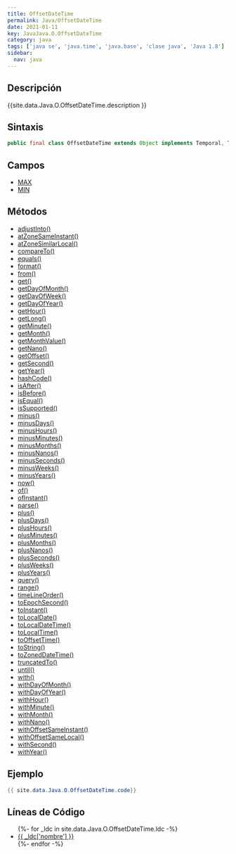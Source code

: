 ```yaml
---
title: OffsetDateTime
permalink: Java/OffsetDateTime
date: 2021-01-11
key: JavaJava.O.OffsetDateTime
category: java
tags: ['java se', 'java.time', 'java.base', 'clase java', 'Java 1.8']
sidebar: 
  nav: java
---
```


## Descripción
{{site.data.Java.O.OffsetDateTime.description }}

## Sintaxis
~~~java
public final class OffsetDateTime extends Object implements Temporal, TemporalAdjuster, Comparable<OffsetDateTime>, Serializable
~~~

## Campos
* [MAX](/Java/OffsetDateTime/MAX)
* [MIN](/Java/OffsetDateTime/MIN)

## Métodos
* [adjustInto()](/Java/OffsetDateTime/adjustInto)
* [atZoneSameInstant()](/Java/OffsetDateTime/atZoneSameInstant)
* [atZoneSimilarLocal()](/Java/OffsetDateTime/atZoneSimilarLocal)
* [compareTo()](/Java/OffsetDateTime/compareTo)
* [equals()](/Java/OffsetDateTime/equals)
* [format()](/Java/OffsetDateTime/format)
* [from()](/Java/OffsetDateTime/from)
* [get()](/Java/OffsetDateTime/get)
* [getDayOfMonth()](/Java/OffsetDateTime/getDayOfMonth)
* [getDayOfWeek()](/Java/OffsetDateTime/getDayOfWeek)
* [getDayOfYear()](/Java/OffsetDateTime/getDayOfYear)
* [getHour()](/Java/OffsetDateTime/getHour)
* [getLong()](/Java/OffsetDateTime/getLong)
* [getMinute()](/Java/OffsetDateTime/getMinute)
* [getMonth()](/Java/OffsetDateTime/getMonth)
* [getMonthValue()](/Java/OffsetDateTime/getMonthValue)
* [getNano()](/Java/OffsetDateTime/getNano)
* [getOffset()](/Java/OffsetDateTime/getOffset)
* [getSecond()](/Java/OffsetDateTime/getSecond)
* [getYear()](/Java/OffsetDateTime/getYear)
* [hashCode()](/Java/OffsetDateTime/hashCode)
* [isAfter()](/Java/OffsetDateTime/isAfter)
* [isBefore()](/Java/OffsetDateTime/isBefore)
* [isEqual()](/Java/OffsetDateTime/isEqual)
* [isSupported()](/Java/OffsetDateTime/isSupported)
* [minus()](/Java/OffsetDateTime/minus)
* [minusDays()](/Java/OffsetDateTime/minusDays)
* [minusHours()](/Java/OffsetDateTime/minusHours)
* [minusMinutes()](/Java/OffsetDateTime/minusMinutes)
* [minusMonths()](/Java/OffsetDateTime/minusMonths)
* [minusNanos()](/Java/OffsetDateTime/minusNanos)
* [minusSeconds()](/Java/OffsetDateTime/minusSeconds)
* [minusWeeks()](/Java/OffsetDateTime/minusWeeks)
* [minusYears()](/Java/OffsetDateTime/minusYears)
* [now()](/Java/OffsetDateTime/now)
* [of()](/Java/OffsetDateTime/of)
* [ofInstant()](/Java/OffsetDateTime/ofInstant)
* [parse()](/Java/OffsetDateTime/parse)
* [plus()](/Java/OffsetDateTime/plus)
* [plusDays()](/Java/OffsetDateTime/plusDays)
* [plusHours()](/Java/OffsetDateTime/plusHours)
* [plusMinutes()](/Java/OffsetDateTime/plusMinutes)
* [plusMonths()](/Java/OffsetDateTime/plusMonths)
* [plusNanos()](/Java/OffsetDateTime/plusNanos)
* [plusSeconds()](/Java/OffsetDateTime/plusSeconds)
* [plusWeeks()](/Java/OffsetDateTime/plusWeeks)
* [plusYears()](/Java/OffsetDateTime/plusYears)
* [query()](/Java/OffsetDateTime/query)
* [range()](/Java/OffsetDateTime/range)
* [timeLineOrder()](/Java/OffsetDateTime/timeLineOrder)
* [toEpochSecond()](/Java/OffsetDateTime/toEpochSecond)
* [toInstant()](/Java/OffsetDateTime/toInstant)
* [toLocalDate()](/Java/OffsetDateTime/toLocalDate)
* [toLocalDateTime()](/Java/OffsetDateTime/toLocalDateTime)
* [toLocalTime()](/Java/OffsetDateTime/toLocalTime)
* [toOffsetTime()](/Java/OffsetDateTime/toOffsetTime)
* [toString()](/Java/OffsetDateTime/toString)
* [toZonedDateTime()](/Java/OffsetDateTime/toZonedDateTime)
* [truncatedTo()](/Java/OffsetDateTime/truncatedTo)
* [until()](/Java/OffsetDateTime/until)
* [with()](/Java/OffsetDateTime/with)
* [withDayOfMonth()](/Java/OffsetDateTime/withDayOfMonth)
* [withDayOfYear()](/Java/OffsetDateTime/withDayOfYear)
* [withHour()](/Java/OffsetDateTime/withHour)
* [withMinute()](/Java/OffsetDateTime/withMinute)
* [withMonth()](/Java/OffsetDateTime/withMonth)
* [withNano()](/Java/OffsetDateTime/withNano)
* [withOffsetSameInstant()](/Java/OffsetDateTime/withOffsetSameInstant)
* [withOffsetSameLocal()](/Java/OffsetDateTime/withOffsetSameLocal)
* [withSecond()](/Java/OffsetDateTime/withSecond)
* [withYear()](/Java/OffsetDateTime/withYear)

## Ejemplo
~~~java
{{ site.data.Java.O.OffsetDateTime.code}}
~~~

## Líneas de Código
<ul>
{%- for _ldc in site.data.Java.O.OffsetDateTime.ldc -%}
   <li>
       <a href="{{_ldc['url'] }}">{{ _ldc['nombre'] }}</a>
   </li>
{%- endfor -%}
</ul>
